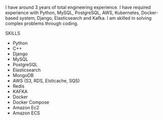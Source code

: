 I have around 3 years of total engineering experience. I have required experience with Python, MySQL, PostgreSQL, AWS, Kubernetes, Docker-based system, Django, Elasticsearch and Kafka. I am skilled in solving complex problems through coding.


SKILLS

<ul>
      <li>Python</li>
      <li>C++</li>
			<li>Django</li>
			<li>MySQL</li>
			<li>PostgreSQL</li>
                        <li>Elasticsearch</li>
                        <li>MongoDB</li>
	                <li>AWS (S3, RDS, Elsticache, SQS)</li>
                        <li>Redis</li>
                        <li>KAFKA</li>
			<li>Docker</li>
      <li>Docker Compose</li>
      <li>Amazon Ec2</li>
     <li>Amazon ECS</li>
</ul>

